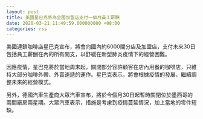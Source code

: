 ```yaml
---
layout: post
title: 美國星巴克將為全國加盟店支付一個月員工薪酬
date: 2020-03-21 11:49:59.000000000 +08:00
categories: rss
---
```


美國連鎖咖啡店星巴克宣布，將會向國內約6000間分店及加盟店，支付未來30日包括員工薪酬在內的所有開支，以舒緩在新型肺炎疫情下的經營困難。

因應疫情，星巴克將於當地周末起，關閉部分容許顧客在店內用餐的咖啡店，只維持大部分咖啡外帶、外賣速遞的運作。星巴克表示，將會根據疫情的發展，繼續調整未來的經營模式。

另外，德國汽車生產商大眾汽車宣布，將於今個月30日起暫時關閉位於墨西哥的兩間廠房兩星期。大眾汽車表示，措施是考慮到疫情蔓延情況，加上當地的零件短缺。
